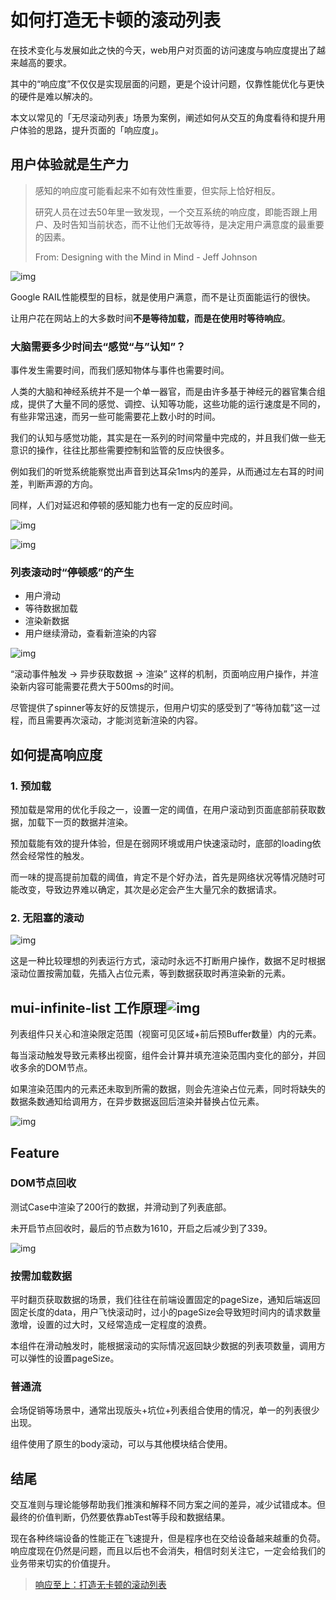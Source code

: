 # 如何打造无卡顿的滚动列表

在技术变化与发展如此之快的今天，web用户对页面的访问速度与响应度提出了越来越高的要求。

其中的“响应度”不仅仅是实现层面的问题，更是个设计问题，仅靠性能优化与更快的硬件是难以解决的。

本文以常见的「无尽滚动列表」场景为案例，阐述如何从交互的角度看待和提升用户体验的思路，提升页面的「响应度」。



## 用户体验就是生产力

> 感知的响应度可能看起来不如有效性重要，但实际上恰好相反。
>
> 研究人员在过去50年里一致发现，一个交互系统的响应度，即能否跟上用户、及时告知当前状态，而不让他们无故等待，是决定用户满意度的最重要的因素。 
>
> From: Designing with the Mind in Mind - Jeff Johnson 

![img](https://mmbiz.qpic.cn/mmbiz_png/QTNzZR6KeDic4UmQKtdgnKqia7Q5ibNV9474VTn7WpHHy9G3hrNHzicQECXqrPibIcqyZyakI23EVJ6zT8JXjAsGicPg/640?wx_fmt=png&tp=png&wxfrom=5&wx_lazy=1&wx_co=1)

Google RAIL性能模型的目标，就是使用户满意，而不是让页面能运行的很快。

让用户花在网站上的大多数时间**不是等待加载，而是在使用时等待响应**。



### 大脑需要多少时间去“感觉“与”认知”？

事件发生需要时间，而我们感知物体与事件也需要时间。

人类的大脑和神经系统并不是一个单一器官，而是由许多基于神经元的器官集合组成，提供了大量不同的感觉、调控、认知等功能，这些功能的运行速度是不同的，有些非常迅速，而另一些可能需要花上数小时的时间。

我们的认知与感觉功能，其实是在一系列的时间常量中完成的，并且我们做一些无意识的操作，往往比那些需要控制和监管的反应快很多。

例如我们的听觉系统能察觉出声音到达耳朵1ms内的差异，从而通过左右耳的时间差，判断声源的方向。

同样，人们对延迟和停顿的感知能力也有一定的反应时间。

![img](https://mmbiz.qpic.cn/mmbiz_png/QTNzZR6KeDic4UmQKtdgnKqia7Q5ibNV947Jww2m4fdBhpGbhibfUXULaE8VGrLFJ5FdXGLKtt4ooiaStvnc07EaYNw/640?tp=png)

![img](https://mmbiz.qpic.cn/mmbiz_png/QTNzZR6KeDic4UmQKtdgnKqia7Q5ibNV947oHNA0gOQUXkrhHDFKvtBxRZ2tl94rP5icdqjVBwAEQU1Cbxu1MbUzpw/640)



### 列表滚动时“停顿感”的产生

- 用户滑动
- 等待数据加载
- 渲染新数据
- 用户继续滑动，查看新渲染的内容

![img](https://mmbiz.qpic.cn/mmbiz_png/QTNzZR6KeDic4UmQKtdgnKqia7Q5ibNV947Yuf8cvOheGOiaW8mm3TvebauaJYB6wFVh6UgPEsHDoNqLeQt6ByYRicw/640)

“滚动事件触发 -> 异步获取数据 -> 渲染” 这样的机制，页面响应用户操作，并渲染新内容可能需要花费大于500ms的时间。

尽管提供了spinner等友好的反馈提示，但用户切实的感受到了“等待加载”这一过程，而且需要再次滚动，才能浏览新渲染的内容。



## 如何提高响应度

### 1. 预加载

预加载是常用的优化手段之一，设置一定的阈值，在用户滚动到页面底部前获取数据，加载下一页的数据并渲染。

预加载能有效的提升体验，但是在弱网环境或用户快速滚动时，底部的loading依然会经常性的触发。

而一味的提高提前加载的阈值，肯定不是个好办法，首先是网络状况等情况随时可能改变，导致边界难以确定，其次是必定会产生大量冗余的数据请求。

### 2. 无阻塞的滚动

![img](https://mmbiz.qpic.cn/mmbiz_png/QTNzZR6KeDic4UmQKtdgnKqia7Q5ibNV947YWPE0M4iaYfF1hZB6O36Xuk5ibX5hicKWibgoJcH0NicOeoJMU65MiacOtcA/640)

这是一种比较理想的列表运行方式，滚动时永远不打断用户操作，数据不足时根据滚动位置按需加载，先插入占位元素，等到数据获取时再渲染新的元素。



## mui-infinite-list 工作原理![img](https://mmbiz.qpic.cn/mmbiz_gif/QTNzZR6KeDic4UmQKtdgnKqia7Q5ibNV947iax9yicYmBlOneR03RdMHfBuuako7f5q9ky73uJWmxV7fm4x63tZiag0Q/640?wx_fmt=gif&tp=webp&wxfrom=5&wx_lazy=1)

列表组件只关心和渲染限定范围（视窗可见区域+前后预Buffer数量）内的元素。

每当滚动触发导致元素移出视窗，组件会计算并填充渲染范围内变化的部分，并回收多余的DOM节点。

如果渲染范围内的元素还未取到所需的数据，则会先渲染占位元素，同时将缺失的数据条数通知给调用方，在异步数据返回后渲染并替换占位元素。

![img](https://mmbiz.qpic.cn/mmbiz_png/QTNzZR6KeDic4UmQKtdgnKqia7Q5ibNV947RcialFfiaX0aaPlpeh5ib45GibknLmdfI7phggZnINRglnhRJqlKHJnKtw/640)



## Feature

### DOM节点回收

测试Case中渲染了200行的数据，并滑动到了列表底部。

未开启节点回收时，最后的节点数为1610，开启之后减少到了339。

![img](https://mmbiz.qpic.cn/mmbiz_png/QTNzZR6KeDic4UmQKtdgnKqia7Q5ibNV9477MeUUssz5p5Ovg3oALpgWaaOtAxFVz4QZa2H6pyqib8xibCwulxOQIeQ/640)

### 按需加载数据

平时翻页获取数据的场景，我们往往在前端设置固定的pageSize，通知后端返回固定长度的data，用户飞快滚动时，过小的pageSize会导致短时间内的请求数量激增，设置的过大时，又经常造成一定程度的浪费。

本组件在滑动触发时，能根据滚动的实际情况返回缺少数据的列表项数量，调用方可以弹性的设置pageSize。

### 普通流

会场促销等场景中，通常出现版头+坑位+列表组合使用的情况，单一的列表很少出现。

组件使用了原生的body滚动，可以与其他模块结合使用。



## 结尾

交互准则与理论能够帮助我们推演和解释不同方案之间的差异，减少试错成本。但最终的价值判断，仍然要依靠abTest等手段和数据结果。

现在各种终端设备的性能正在飞速提升，但是程序也在交给设备越来越重的负荷。响应度现在仍然是问题，而且以后也不会消失，相信时刻关注它，一定会给我们的业务带来切实的价值提升。



> [响应至上：打造无卡顿的滚动列表](https://mp.weixin.qq.com/s/EL5QTR2x2HQb-T6jcYKDlA)